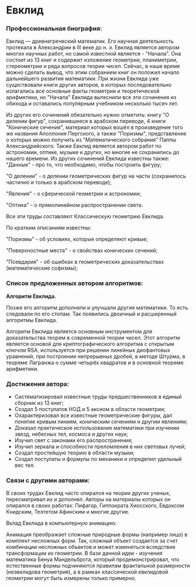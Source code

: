 # Евклид
### Профессиональная биография:
Евклид — древнегреческий математик. Его научная деятельность протекала в Александрии в III веке до н. э.
Евклид является автором многих научных работ, но самой известной является - "Начала". Она состоит из 13 книг и содержит изложение геометрии, планиметрии, стереометрии и ряда вопросов теории чисел. Сейчас, в наше время можно сделать вывод, что этим собранием книг он положил начало дальнейшего развития математики. При жизни Евклида уже существовали книги других авторов, в которых последовательно излагались все основные факты геометрии и теоретической арифметики, но "Начала" Евклида вытеснили все эти сочинения из обихода и оставались популярным учебником несколько тысяч лет.

Из других его сочинений обязательно нужно отметить: книгу "О делении фигур", сохранившееся в арабском переводе, 4 книги "Конические сечения", материал которых вошёл в произведение того же названия Аполлония Пергского, а также "Поризмы", представление о которых можно получить из "Математического собрания" Паппы Александрийского. Также Евклид является автором работ по астрономии, оптике, музыке и других, но многие не сохранились до нашего времени.
Из других сочинений Евклида известны также:
"Данные" - про то, что необходимо, чтобы построить фигуру;

"О делении" - о делении геометрических фигур на части (сохранилось частично и только в арабском переводе);

"Явления" - о сферической геометрии и астрономии;

"Оптика" - о прямолинейном распространении света.

Все эти труды составляют Классическую геометрию Евклида.

По кратким описаниям известны:

"Поризмы" - об условиях, которые определяют кривые;

"Поверхностные места" - о свойствах конических сечений;

"Псевдария" - об ошибках в геометрических доказательствах (математические софизмы);

### Список предложенных автором алгоритмов:
**Алгоритм Евклида.**

Позже его алгоритм дополняли и улучшали другие математики. То есть следовали по его стопам. Так появились двоичный и расширенный алгоритмы Евклида.

Алгоритм Евклида является основным инструментом для доказательства теорем в современной теории чисел.
Этот алгоритм является основой для криптографического алгоритма с открытым ключом RSA, используется при решении линейных диофантовых уравнений, при построении непрерывных дробей, в методе Штурма, в теореме Лагранжа о сумме четырёх квадратов и  в основной теореме арифметики.

### Достижения автора:

+ Систематизировал известные труды предшественников в единый сборник из 13 книг;
+ Создал 5 постулатов НОД и 5 аксиом в области геометрии;
+ Охарактеризовал все известные геометрические фигуры, дал понятие кривым линиям, коническим сечениям и другим явлениям;
+ Доказал практическое использование математики при изучении звезд, небесных тел, космоса и других наук;
+ Изучил свет с законами его распространения;
+ Изучил зеркала и способности преломления в них световых лучей;
+ Создал простейшую теорию в области музыки;
+ Создал постулаты и формулы по механики и определил удельный вес тел.
### Связи с другими авторами:

В своих трудах Евклид часто опирался на теории других ученых, пересматривал их и дополнял. Авторы на материалы которых он опирался в своих работах: Пифагор, Гиппократа Хиосского, Евдоксом Книдским, Теэтетом Афинским и многие другие.

Вклад Евклида в компьютерную анимацию:

Анимация преображает сложные природные формы (например лицо) в комплект несложных форм. Так, сложный объект создается за счет комбинации несложных объектов и может изменяться вследствие трансформации их геометрии. В базе данной идеи - изучения математика Бенуа Мандельброта, который продемонстрировал, что естественные формы подчиняются правилам фрактальной размерности (неэвклидова геометрия), а в рамках классической евклидовой геометрии могут быть измерены только примерно.
